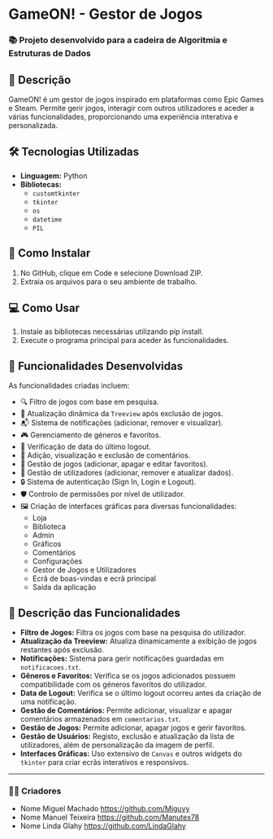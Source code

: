 # GameON! - Gestor de Jogos

### 📚 Projeto desenvolvido para a cadeira de Algoritmia e Estruturas de Dados

## 📝 Descrição
GameON! é um gestor de jogos inspirado em plataformas como Epic Games e Steam. Permite gerir jogos, interagir com outros utilizadores e aceder a várias funcionalidades, proporcionando uma experiência interativa e personalizada.

## 🛠 Tecnologias Utilizadas
- **Linguagem:** Python
- **Bibliotecas:** 
  - `customtkinter`
  - `tkinter`
  - `os`
  - `datetime`
  - `PIL`

## 🚀 Como Instalar
1. No GitHub, clique em Code e selecione Download ZIP.
2. Extraia os arquivos para o seu ambiente de trabalho.

## 💻 Como Usar
1. Instale as bibliotecas necessárias utilizando pip install.
2. Execute o programa principal para aceder às funcionalidades.

## 🔧 Funcionalidades Desenvolvidas
As funcionalidades criadas incluem:
- 🔍 Filtro de jogos com base em pesquisa.
- 🔄 Atualização dinâmica da `Treeview` após exclusão de jogos.
- 📬 Sistema de notificações (adicionar, remover e visualizar).
- 🎮 Gerenciamento de géneros e favoritos.
- 📅 Verificação de data do último logout.
- 💬 Adição, visualização e exclusão de comentários.
- 📂 Gestão de jogos (adicionar, apagar e editar favoritos).
- 👤 Gestão de utilizadores (adicionar, remover e atualizar dados).
- 🔒 Sistema de autenticação (Sign In, Login e Logout).
- 🛡 Controlo de permissões por nível de utilizador.
- 🖼 Criação de interfaces gráficas para diversas funcionalidades:
  - Loja
  - Biblioteca
  - Admin
  - Gráficos
  - Comentários
  - Configurações
  - Gestor de Jogos e Utilizadores
  - Ecrã de boas-vindas e ecrã principal
  - Saída da aplicação

## 📝 Descrição das Funcionalidades
- **Filtro de Jogos:** Filtra os jogos com base na pesquisa do utilizador.
- **Atualização da Treeview:** Atualiza dinamicamente a exibição de jogos restantes após exclusão.
- **Notificações:** Sistema para gerir notificações guardadas em `notificacoes.txt`.
- **Gêneros e Favoritos:** Verifica se os jogos adicionados possuem compatibilidade com os géneros favoritos do utilizador.
- **Data de Logout:** Verifica se o último logout ocorreu antes da criação de uma notificação.
- **Gestão de Comentários:** Permite adicionar, visualizar e apagar comentários armazenados em `comentarios.txt`.
- **Gestão de Jogos:** Permite adicionar, apagar jogos e gerir favoritos.
- **Gestão de Usuários:** Registo, exclusão e atualização da lista de utilizadores, além de personalização da imagem de perfil.
- **Interfaces Gráficas:** Uso extensivo de `Canvas` e outros widgets do `tkinter` para criar ecrãs interativos e responsivos.

---

### 👨‍💻 Criadores
- Nome Miguel Machado https://github.com/Miguyy
- Nome Manuel Teixeira https://github.com/Manutex78
- Nome Linda Glahy https://github.com/LindaGlahy
